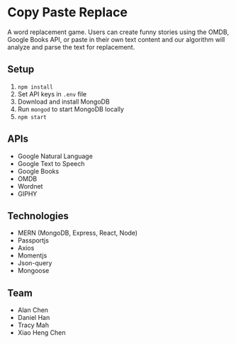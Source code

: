 # Copy Paste Replace

A word replacement game. Users can create funny stories using the OMDB, Google Books API, or paste in their own text content and our algorithm will analyze and parse the text for replacement. 

## Setup

1. `npm install`
2. Set API keys in `.env` file
3. Download and install MongoDB
4. Run `mongod` to start MongoDB locally
5. `npm start`

## APIs

- Google Natural Language
- Google Text to Speech
- Google Books
- OMDB
- Wordnet
- GIPHY

## Technologies

- MERN (MongoDB, Express, React, Node)
- Passportjs
- Axios
- Momentjs
- Json-query
- Mongoose

## Team

- Alan Chen
- Daniel Han
- Tracy Mah
- Xiao Heng Chen
